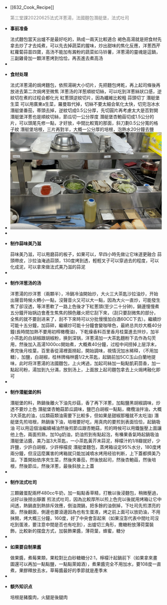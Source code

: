 - [[632_Cook_Recipe]] <p style="color:grey">第三堂課20220625法式洋蔥湯，法國麵包潛艇堡，法式吐司</p>
- <p style="font-weight:bold">事前准备</p>
  法式麵包當天出爐不是最好吃的，熟成一兩天比較適合
  褐色高湯就是把食材先拿去炒了才去炖煮，可以先去掉蔬菜的腥味，炒出甜味的焦化反應，洋蔥西芹紅蘿蔔蒜苗四寶，高汤不能加有澱粉的蔬菜如马铃薯，洋蔥湯的靈魂是這鍋，三副雞骨加一顆洋蔥烤到恰恰，再丟進去煮高汤
-
- <p style="font-weight:bold">食材处理</p>
  法式洋蔥湯的焗烤麵包，依照湯碗大小切片，先把麵包烤乾，再上起司條後再放进去第二次焗烤至微焦
  洋蔥汤的洋葱順紋切絲，可以吃到洋蔥絲狀口感，逆紋切在煮的过程会都化光
  紅蔥頭逆紋切片，因為纖維比較粗
  蒜頭切丁
  潛艇堡生菜 可以用廣東a生菜，羅曼取代掉，切絲不要太細会氧化太快，切完泡冰水
  潛艇堡番茄，蒂頭去掉，逆紋切成0.5公分厚，先切圓片再考慮太大是否對開
  潛艇堡洋蔥也是順紋切絲，節瓜切一公分厚度
  潛艇堡杏鮑菇切成1.5公分的片，可以頭尾先修一點，才好放，中間比較寬的那面，斜刀劃0.5公分寬的格子紋
  潛艇堡培根，三片再對半，大概一公分厚的培根，泡熱水20分鐘去鹽
- ![image.png](../assets/image_1656396500740_0.png)
-
- <p style="font-weight:bold">制作蒜味美乃滋</p>
  蒜味美乃滋，可以用磨蒜的板子，如果可以，早四小時先做让它味道更融合
  蒜頭帶皮，沙拉油淹過蒜頭，130度烤到透，輕輕叉子可以穿過去的程度，可以化成泥，可以拿來做法式美乃滋的蒜泥
-
- <p style="font-weight:bold">制作洋葱汤的汤</p>
  洋蔥湯的炒洋蔥（兩顆半），冷鍋冷油開始炒，大火三大茶匙沙拉油炒，开始出聲音時候火轉小一點，沒聲音火又可以大一點，因為大火一直炒，可能發生焦了卻沒透，等洋蔥軟了一路上色後才下紅蔥頭(至少二十分钟)，鍋邊慢慢煮五分鐘开始锅边會產生焦焦的顏色離火把它刮下來，（刮只要刮微焦的部分，全焦的就不要刮进来了，刮不下來時可以分批慢慢加白酒60CC下去）。繼續炒可能十五分鐘，加蒜碎，繼續炒可能十分鐘會變咖啡色，最終总共炒大概40分鐘(長時間加熱不要用初榨橄欖油)，下乾燥香料百里香月桂葉進去拌炒，加半小茶匙的白胡椒跟胡椒粉，换到深锅，洋蔥湯加一大茶匙麵粉下去作為勾芡用，然後加入高湯1000cc開始煮，大概煮40分鐘，过程中间捞掉上层浮末，煮完後月桂葉，百里香從湯裡面撈起，開始調味，視情況加水稀释，（不用加糖），加鹽，白胡椒，桂林牌梅林醬1/2大茶匙，起鍋前加5CC玉山白蘭地提味，此时将洋蔥湯的法國麵包，上火烤過，加起司絲加一點點凱莉茴香，加一點起司粉，湯加到九分滿，放到汤上，上面放上起司麵包拿去上火焗烤融化即可
-
- <p style="font-weight:bold">制作潜艇堡的料</p>
  潛艇堡的料，熱鍋後離火下油先炒菇，香了再下洋蔥，加點鹽黑胡椒調味，炒透不要炒上色
  潛艇堡杏鮑菇節瓜調味，鹽巴白胡椒一點點，橄欖油拌油，大概3大茶匙的油，(瓜類菇類油需要下比較多，但如果是甜椒那種就不太吃油)
  潛艇堡先煎培根，熱鍋後下油，培根要好吃，用真肉的要煎到表面恰恰，起鍋吸油
  可以用這個油繼續補油然後煎節瓜跟杏鮑菇，煎的時候可以用鐵盤壓上面讓他上色，兩面煎熟，加10g奶油，奶油煎到有點起泡，有榛果香氣時起鍋吸油
  潛艇堡沾醬，美乃滋3大茶匙，一小茶匙黃芥末蒜泥，檸檬汁約1/8瓣就好，少許鹽，少許白胡椒，少許檸檬皮
  潛艇堡麵包，蒸烤箱设定95%水分，180度烤兩分鐘，但沒這麼厲害的烤箱就只能加減噴水烤用经验判断，上下蓋都擠美乃滋，下蓋開始依序夾生菜，然後夾番茄，然後放起司，然後杏鮑菇，然後培根，然後節瓜，然後洋蔥，最後斜放上上蓋
-
- <p style="font-weight:bold">制作法式吐司</p>
  三顆雞蛋配兩杯480cc牛奶，加一點點香草精，打散以後浸麵包，稍微壓過，沾好以後撈出靜置
  煎法式吐司，因為比較厚所以煎上色完以後就用烤箱让它中间透，熱鍋直到熱排斥效應，倒油潤鍋，把多餘的油倒掉，下吐司先煎漂亮的面，然後翻面，側邊也要滾邊因為也有生蛋液，烤之前上面可以放奶油，不用抹開，烤大概三分鐘，160度，好了中央會澎起來（如果沒澎代表中間吐司沒吃到蛋液，要注意中間是否也有吃到），出爐切三角形，撒糖粉放薄荷葉裝飾，比較新的摆盘方式，加裝飾果醬，薄荷葉，蜂蜜，糖分
-
- <p style="font-weight:bold">如果要自制果酱</p>
  做果醬，煮莓果類，果粒對比白砂糖糖分2:1，檸檬汁起鍋前下（如果拿來畫圖還可以再加一點點鹽，一點點萊姆酒），煮果醬完全不用加水，要108度一直煮，果膠釋放去水，草莓醬最好的季節就是產季末
-
- <p style="font-weight:bold">额外知识点</p>
  培根是豬腹肉，火腿是後腿肉